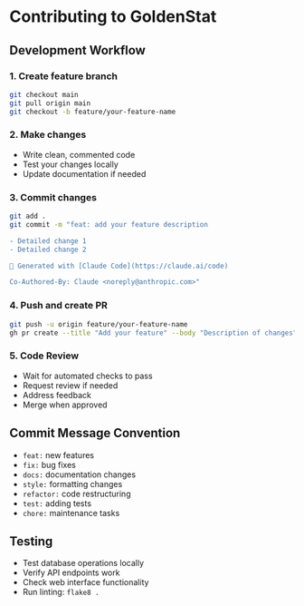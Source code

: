 # Contributing to GoldenStat

## Development Workflow

### 1. Create feature branch
```bash
git checkout main
git pull origin main
git checkout -b feature/your-feature-name
```

### 2. Make changes
- Write clean, commented code
- Test your changes locally
- Update documentation if needed

### 3. Commit changes
```bash
git add .
git commit -m "feat: add your feature description

- Detailed change 1
- Detailed change 2

🤖 Generated with [Claude Code](https://claude.ai/code)

Co-Authored-By: Claude <noreply@anthropic.com>"
```

### 4. Push and create PR
```bash
git push -u origin feature/your-feature-name
gh pr create --title "Add your feature" --body "Description of changes"
```

### 5. Code Review
- Wait for automated checks to pass
- Request review if needed
- Address feedback
- Merge when approved

## Commit Message Convention
- `feat:` new features
- `fix:` bug fixes  
- `docs:` documentation changes
- `style:` formatting changes
- `refactor:` code restructuring
- `test:` adding tests
- `chore:` maintenance tasks

## Testing
- Test database operations locally
- Verify API endpoints work
- Check web interface functionality
- Run linting: `flake8 .`